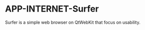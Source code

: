 APP-INTERNET-Surfer
===================

Surfer is a simple web browser on QtWebKit that focus on usability.
